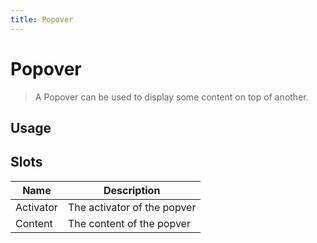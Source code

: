 ```yaml
---
title: Popover
---
```


# Popover

> A Popover can be used to display some content on top of another.

## Usage

<usage name="popover"></usage>

## Slots

| Name      | Description                 |
| --------- | --------------------------- |
| Activator | The activator of the popver |
| Content   | The content of the popver   |
